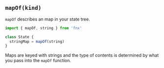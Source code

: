 ## `mapOf(kind)`

`mapOf` describes an map in your state tree.

```javascript
import { mapOf, string } from 'fnx'

class State {
  stringMap = mapOf(string)
}
```

Maps are keyed with strings and the type of contents is determined by what you pass into the
`mapOf` function.
